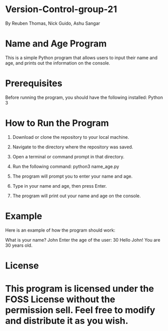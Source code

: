 # Version-Control-group-21

By Reuben Thomas, Nick Guido, Ashu Sangar

# Name and Age Program

This is a simple Python program that allows users to input their name and age, and prints out the information on the console.

# Prerequisites
Before running the program, you should have the following installed:
Python 3

# How to Run the Program
1) Download or clone the repository to your local machine.
2) Navigate to the directory where the repository was saved.
3) Open a terminal or command prompt in that directory.
4) Run the following command:
    python3 name_age.py
    
5) The program will prompt you to enter your name and age.
6) Type in your name and age, then press Enter.
7) The program will print out your name and age on the console.

# Example
Here is an example of how the program should work:

What is your name? John
Enter the age of the user:  30
Hello John!
You are 30 years old.

# License
This program is licensed under the FOSS License without the permission sell. Feel free to modify and distribute it as you wish.
=======

